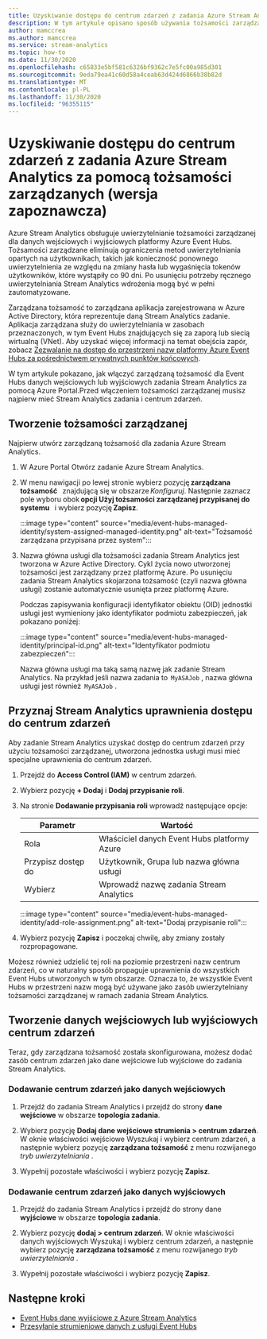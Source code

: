 ```yaml
---
title: Uzyskiwanie dostępu do centrum zdarzeń z zadania Azure Stream Analytics za pomocą tożsamości zarządzanych (wersja zapoznawcza)
description: W tym artykule opisano sposób używania tożsamości zarządzanych do uwierzytelniania zadania Azure Stream Analytics na platformie Azure Event Hubs danych wejściowych i wyjściowych.
author: mamccrea
ms.author: mamccrea
ms.service: stream-analytics
ms.topic: how-to
ms.date: 11/30/2020
ms.openlocfilehash: c65833e5bf581c6326bf9362c7e5fc00a985d301
ms.sourcegitcommit: 9eda79ea41c60d58a4ceab63d424d6866b38b82d
ms.translationtype: MT
ms.contentlocale: pl-PL
ms.lasthandoff: 11/30/2020
ms.locfileid: "96355115"
---
```

# <a name="use-managed-identities-to-access-event-hubfrom-an-azure-stream-analytics-job-preview"></a>Uzyskiwanie dostępu do centrum zdarzeń z zadania Azure Stream Analytics za pomocą tożsamości zarządzanych (wersja zapoznawcza)

Azure Stream Analytics obsługuje uwierzytelnianie tożsamości zarządzanej dla danych wejściowych i wyjściowych platformy Azure Event Hubs. Tożsamości zarządzane eliminują ograniczenia metod uwierzytelniania opartych na użytkownikach, takich jak konieczność ponownego uwierzytelnienia ze względu na zmiany hasła lub wygaśnięcia tokenów użytkowników, które wystąpiły co 90 dni. Po usunięciu potrzeby ręcznego uwierzytelniania Stream Analytics wdrożenia mogą być w pełni zautomatyzowane.  

Zarządzana tożsamość to zarządzana aplikacja zarejestrowana w Azure Active Directory, która reprezentuje daną Stream Analytics zadanie. Aplikacja zarządzana służy do uwierzytelniania w zasobach przeznaczonych, w tym Event Hubs znajdujących się za zaporą lub siecią wirtualną (VNet). Aby uzyskać więcej informacji na temat obejścia zapór, zobacz [Zezwalanie na dostęp do przestrzeni nazw platformy Azure Event Hubs za pośrednictwem prywatnych punktów końcowych](../event-hubs/private-link-service.md#trusted-microsoft-services).

W tym artykule pokazano, jak włączyć zarządzaną tożsamość dla Event Hubs danych wejściowych lub wyjściowych zadania Stream Analytics za pomocą Azure Portal.Przed włączeniem tożsamości zarządzanej musisz najpierw mieć Stream Analytics zadania i centrum zdarzeń.

## <a name="create-a-managedidentity"></a>Tworzenie tożsamości zarządzanej  

Najpierw utwórz zarządzaną tożsamość dla zadania Azure Stream Analytics.  

1. W Azure Portal Otwórz zadanie Azure Stream Analytics.  

1. W menu nawigacji po lewej stronie wybierz pozycję **zarządzana tożsamość**   znajdującą się w obszarze *Konfiguruj*. Następnie zaznacz pole wyboru obok **opcji Użyj tożsamości zarządzanej przypisanej do systemu**   i wybierz pozycję **Zapisz**.

   :::image type="content" source="media/event-hubs-managed-identity/system-assigned-managed-identity.png" alt-text="Tożsamość zarządzana przypisana przez system":::  

1. Nazwa główna usługi dla tożsamości zadania Stream Analytics jest tworzona w Azure Active Directory. Cykl życia nowo utworzonej tożsamości jest zarządzany przez platformę Azure. Po usunięciu zadania Stream Analytics skojarzona tożsamość (czyli nazwa główna usługi) zostanie automatycznie usunięta przez platformę Azure.  

   Podczas zapisywania konfiguracji identyfikator obiektu (OID) jednostki usługi jest wymieniony jako identyfikator podmiotu zabezpieczeń, jak pokazano poniżej:  

   :::image type="content" source="media/event-hubs-managed-identity/principal-id.png" alt-text="Identyfikator podmiotu zabezpieczeń":::

   Nazwa główna usługi ma taką samą nazwę jak zadanie Stream Analytics. Na przykład jeśli nazwa zadania to  `MyASAJob` , nazwa główna usługi jest również  `MyASAJob` .  

## <a name="grant-the-stream-analytics-job-permissionsto-access-the-event-hub"></a>Przyznaj Stream Analytics uprawnienia dostępu do centrum zdarzeń

Aby zadanie Stream Analytics uzyskać dostęp do centrum zdarzeń przy użyciu tożsamości zarządzanej, utworzona jednostka usługi musi mieć specjalne uprawnienia do centrum zdarzeń.

1. Przejdź do **Access Control (IAM)** w centrum zdarzeń.

1. Wybierz pozycję **+ Dodaj** i **Dodaj przypisanie roli**.

1. Na stronie **Dodawanie przypisania roli** wprowadź następujące opcje:

   |Parametr|Wartość|
   |---------|-----|
   |Rola|Właściciel danych Event Hubs platformy Azure|
   |Przypisz dostęp do|Użytkownik, Grupa lub nazwa główna usługi|
   |Wybierz|Wprowadź nazwę zadania Stream Analytics|

   :::image type="content" source="media/event-hubs-managed-identity/add-role-assignment.png" alt-text="Dodaj przypisanie roli":::

1. Wybierz pozycję **Zapisz** i poczekaj chwilę, aby zmiany zostały rozpropagowane.

Możesz również udzielić tej roli na poziomie przestrzeni nazw centrum zdarzeń, co w naturalny sposób propaguje uprawnienia do wszystkich Event Hubs utworzonych w tym obszarze. Oznacza to, że wszystkie Event Hubs w przestrzeni nazw mogą być używane jako zasób uwierzytelniany tożsamości zarządzanej w ramach zadania Stream Analytics.

## <a name="create-anevent-hub-input-or-output"></a>Tworzenie danych wejściowych lub wyjściowych centrum zdarzeń  

Teraz, gdy zarządzana tożsamość została skonfigurowana, możesz dodać zasób centrum zdarzeń jako dane wejściowe lub wyjściowe do zadania Stream Analytics.  

### <a name="add-the-event-hub-as-an-input"></a>Dodawanie centrum zdarzeń jako danych wejściowych 

1. Przejdź do zadania Stream Analytics i przejdź do strony **dane wejściowe** w obszarze **topologia zadania**.

1. Wybierz pozycję **Dodaj dane wejściowe strumienia > centrum zdarzeń**. W oknie właściwości wejściowe Wyszukaj i wybierz centrum zdarzeń, a następnie wybierz pozycję **zarządzana tożsamość** z menu rozwijanego *tryb uwierzytelniania* .

1. Wypełnij pozostałe właściwości i wybierz pozycję **Zapisz**.

### <a name="add-the-event-hub-as-an-output"></a>Dodawanie centrum zdarzeń jako danych wyjściowych

1. Przejdź do zadania Stream Analytics i przejdź do strony dane **wyjściowe** w obszarze **topologia zadania**.

1. Wybierz pozycję **dodaj > centrum zdarzeń**. W oknie właściwości danych wyjściowych Wyszukaj i wybierz centrum zdarzeń, a następnie wybierz pozycję **zarządzana tożsamość** z menu rozwijanego *tryb uwierzytelniania* .

1. Wypełnij pozostałe właściwości i wybierz pozycję **Zapisz**.

## <a name="next-steps"></a>Następne kroki

* [Event Hubs dane wyjściowe z Azure Stream Analytics](event-hubs-output.md)
* [Przesyłanie strumieniowe danych z usługi Event Hubs](stream-analytics-define-inputs.md#stream-data-from-event-hubs)